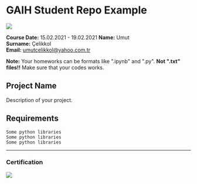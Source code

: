 # GAIH Student Repo Example
![](img/logo.png)

**Course Date:** 15.02.2021 - 19.02.2021
**Name:** Umut  
**Surname:** Çelikkol  
**Email:** umutcelikkol@yahoo.com.tr

**Note:** Your homeworks can be formats like ".ipynb" and ".py". **Not ".txt" files!!** Make sure that your codes works.  

## Project Name
Description of your project.

## Requirements
```
Some python libraries
Some python libraries
Some python libraries
```
---

### Certification
![](img/certificate_ex.png)


